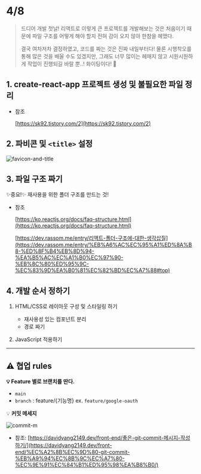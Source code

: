 # 4/8

> 드디어 개발 첫날! 리액트로 이렇게 큰 프로젝트를 개발해보는 것은 처음이기 때문에 파일 구조를 어떻게 해야 할지 전혀 감이 오지 않아 한참을 헤맸다.
>
> 결국 여차저차 결정하였고, 코드를 짜는 것은 진짜 내일부터다! 물론 시행착오를 통해 많은 것을 배울 수도 있겠지만, 그래도 너무 많이는 헤매지 않고 시원시원하게 작업이 진행되길 바랄 뿐..! 화이팅이다! 💪

## 1. create-react-app 프로젝트 생성 및 불필요한 파일 정리

- 참조

  [https://sk92.tistory.com/2](https://sk92.tistory.com/2)

## 2. 파비콘 및 `<title>` 설정

![favicon-and-title](https://user-images.githubusercontent.com/65386533/114039569-d1bd0a00-98bd-11eb-8ee6-8f2e9fc46bab.PNG)

## 3. 파일 구조 짜기

✨중요!✨ 재사용을 위한 폴더 구조를 만드는 것!

- 참조

  [https://ko.reactjs.org/docs/faq-structure.html](https://ko.reactjs.org/docs/faq-structure.html)

  [https://dev.rassom.me/entry/리액트-폴더-구조에-대한-생각삽질](https://dev.rassom.me/entry/%EB%A6%AC%EC%95%A1%ED%8A%B8-%ED%8F%B4%EB%8D%94-%EA%B5%AC%EC%A1%B0%EC%97%90-%EB%8C%80%ED%95%9C-%EC%83%9D%EA%B0%81%EC%82%BD%EC%A7%88#top)

## 4. 개발 순서 정하기

1. HTML/CSS로 레이아웃 구성 및 스타일링 하기

   - 재사용성 있는 컴포넌트 분리
   - 경로 짜기

2. JavaScript 적용하기

---

## ⚠️ **협업 rules**

**💡 Feature 별로 브랜치를 딴다.**

- `main`
- `branch` : feature/{기능명} ex. `feature/google-oauth`

💡 **커밋 메세지**

![commit-m](https://user-images.githubusercontent.com/65386533/114039830-0a5ce380-98be-11eb-892c-3a5607a08224.png)

- 참조: [https://davidyang2149.dev/front-end/좋은-git-commit-메시지-작성하기/](https://davidyang2149.dev/front-end/%EC%A2%8B%EC%9D%80-git-commit-%EB%A9%94%EC%8B%9C%EC%A7%80-%EC%9E%91%EC%84%B1%ED%95%98%EA%B8%B0/)
